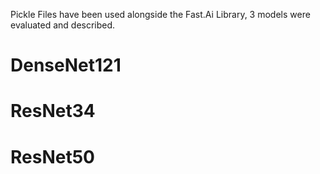 Pickle Files have been used alongside the Fast.Ai Library, 3 models were evaluated and described.

# DenseNet121

# ResNet34

# ResNet50
